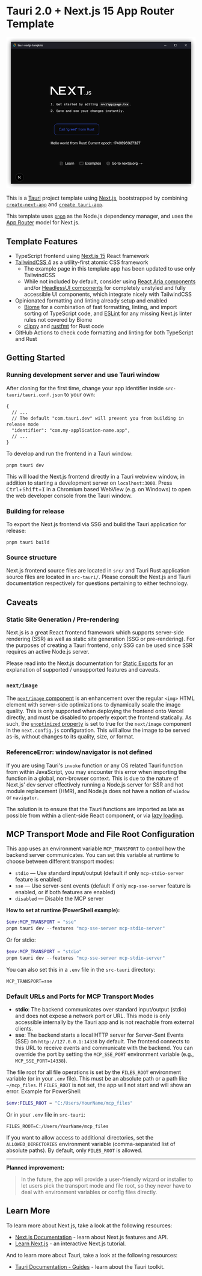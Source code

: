 # Tauri 2.0 + Next.js 15 App Router Template

![Tauri window screenshot](public/tauri-nextjs-template-2_screenshot.png)

This is a [Tauri](https://v2.tauri.app/) project template using [Next.js](https://nextjs.org/),
bootstrapped by combining [`create-next-app`](https://github.com/vercel/next.js/tree/canary/packages/create-next-app)
and [`create tauri-app`](https://v2.tauri.app/start/create-project/).

This template uses [`pnpm`](https://pnpm.io/) as the Node.js dependency
manager, and uses the [App Router](https://nextjs.org/docs/app) model for Next.js.

## Template Features

- TypeScript frontend using [Next.js 15](https://nextjs.org/) React framework
- [TailwindCSS 4](https://tailwindcss.com/) as a utility-first atomic CSS framework
  - The example page in this template app has been updated to use only TailwindCSS
  - While not included by default, consider using
    [React Aria components](https://react-spectrum.adobe.com/react-aria/index.html)
    and/or [HeadlessUI components](https://headlessui.com/) for completely unstyled and
    fully accessible UI components, which integrate nicely with TailwindCSS
- Opinionated formatting and linting already setup and enabled
  - [Biome](https://biomejs.dev/) for a combination of fast formatting, linting, and
    import sorting of TypeScript code, and [ESLint](https://eslint.org/) for any missing
    Next.js linter rules not covered by Biome
  - [clippy](https://github.com/rust-lang/rust-clippy) and
    [rustfmt](https://github.com/rust-lang/rustfmt) for Rust code
- GitHub Actions to check code formatting and linting for both TypeScript and Rust

## Getting Started

### Running development server and use Tauri window

After cloning for the first time, change your app identifier inside
`src-tauri/tauri.conf.json` to your own:

```jsonc
{
  // ...
  // The default "com.tauri.dev" will prevent you from building in release mode
  "identifier": "com.my-application-name.app",
  // ...
}
```

To develop and run the frontend in a Tauri window:

```shell
pnpm tauri dev
```

This will load the Next.js frontend directly in a Tauri webview window, in addition to
starting a development server on `localhost:3000`.
Press <kbd>Ctrl</kbd>+<kbd>Shift</kbd>+<kbd>I</kbd> in a Chromium based WebView (e.g. on
Windows) to open the web developer console from the Tauri window.

### Building for release

To export the Next.js frontend via SSG and build the Tauri application for release:

```shell
pnpm tauri build
```

### Source structure

Next.js frontend source files are located in `src/` and Tauri Rust application source
files are located in `src-tauri/`. Please consult the Next.js and Tauri documentation
respectively for questions pertaining to either technology.

## Caveats

### Static Site Generation / Pre-rendering

Next.js is a great React frontend framework which supports server-side rendering (SSR)
as well as static site generation (SSG or pre-rendering). For the purposes of creating a
Tauri frontend, only SSG can be used since SSR requires an active Node.js server.

Please read into the Next.js documentation for [Static Exports](https://nextjs.org/docs/app/building-your-application/deploying/static-exports)
for an explanation of supported / unsupported features and caveats.

### `next/image`

The [`next/image` component](https://nextjs.org/docs/basic-features/image-optimization)
is an enhancement over the regular `<img>` HTML element with server-side optimizations
to dynamically scale the image quality. This is only supported when deploying the
frontend onto Vercel directly, and must be disabled to properly export the frontend
statically. As such, the
[`unoptimized` property](https://nextjs.org/docs/api-reference/next/image#unoptimized)
is set to true for the `next/image` component in the `next.config.js` configuration.
This will allow the image to be served as-is, without changes to its quality, size,
or format.

### ReferenceError: window/navigator is not defined

If you are using Tauri's `invoke` function or any OS related Tauri function from within
JavaScript, you may encounter this error when importing the function in a global,
non-browser context. This is due to the nature of Next.js' dev server effectively
running a Node.js server for SSR and hot module replacement (HMR), and Node.js does not
have a notion of `window` or `navigator`.

The solution is to ensure that the Tauri functions are imported as late as possible
from within a client-side React component, or via [lazy loading](https://nextjs.org/docs/app/building-your-application/optimizing/lazy-loading).

## MCP Transport Mode and File Root Configuration

This app uses an environment variable `MCP_TRANSPORT` to control how the backend server communicates. You can set this variable at runtime to choose between different transport modes:

- `stdio` — Use standard input/output (default if only `mcp-stdio-server` feature is enabled)
- `sse` — Use server-sent events (default if only `mcp-sse-server` feature is enabled, or if both features are enabled)
- `disabled` — Disable the MCP server

**How to set at runtime (PowerShell example):**

```powershell
$env:MCP_TRANSPORT = "sse"
pnpm tauri dev --features "mcp-sse-server mcp-stdio-server"
```
Or for stdio:
```powershell
$env:MCP_TRANSPORT = "stdio"
pnpm tauri dev --features "mcp-sse-server mcp-stdio-server"
```

You can also set this in a `.env` file in the `src-tauri` directory:
```
MCP_TRANSPORT=sse
```

### Default URLs and Ports for MCP Transport Modes

- **stdio**: The backend communicates over standard input/output (stdio) and does not expose a network port or URL. This mode is only accessible internally by the Tauri app and is not reachable from external clients.
- **sse**: The backend starts a local HTTP server for Server-Sent Events (SSE) on `http://127.0.0.1:14338` by default. The frontend connects to this URL to receive events and communicate with the backend. You can override the port by setting the `MCP_SSE_PORT` environment variable (e.g., `MCP_SSE_PORT=14338`).

The file root for all file operations is set by the `FILES_ROOT` environment variable (or in your `.env` file). This must be an absolute path or a path like `~/mcp_files`. If `FILES_ROOT` is not set, the app will not start and will show an error. Example for PowerShell:

```powershell
$env:FILES_ROOT = "C:/Users/YourName/mcp_files"
```
Or in your `.env` file in `src-tauri`:
```
FILES_ROOT=C:/Users/YourName/mcp_files
```

If you want to allow access to additional directories, set the `ALLOWED_DIRECTORIES` environment variable (comma-separated list of absolute paths). By default, only `FILES_ROOT` is allowed.

---

**Planned improvement:**
> In the future, the app will provide a user-friendly wizard or installer to let users pick the transport mode and file root, so they never have to deal with environment variables or config files directly.

## Learn More

To learn more about Next.js, take a look at the following resources:

- [Next.js Documentation](https://nextjs.org/docs) - learn about Next.js features and
  API.
- [Learn Next.js](https://nextjs.org/learn) - an interactive Next.js tutorial.

And to learn more about Tauri, take a look at the following resources:

- [Tauri Documentation - Guides](https://v2.tauri.app/start/) - learn about the Tauri
  toolkit.

